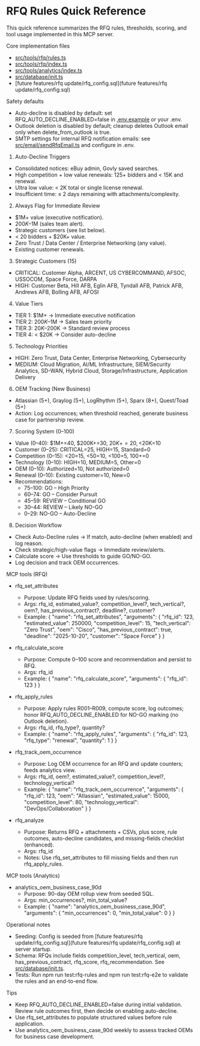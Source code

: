 # RFQ Rules Quick Reference

This quick reference summarizes the RFQ rules, thresholds, scoring, and tool usage implemented in this MCP server.

Core implementation files
- [src/tools/rfq/rules.ts](src/tools/rfq/rules.ts)
- [src/tools/rfq/index.ts](src/tools/rfq/index.ts)
- [src/tools/analytics/index.ts](src/tools/analytics/index.ts)
- [src/database/init.ts](src/database/init.ts)
- [future features/rfq update/rfq_config.sql](future features/rfq update/rfq_config.sql)

Safety defaults
- Auto-decline is disabled by default: set RFQ_AUTO_DECLINE_ENABLED=false in [.env.example](.env.example) or your .env.
- Outlook deletion is disabled by default; cleanup deletes Outlook email only when delete_from_outlook is true.
- SMTP settings for internal RFQ notification emails: see [src/email/sendRfqEmail.ts](src/email/sendRfqEmail.ts) and configure in .env.

1) Auto-Decline Triggers
- Consolidated notices: eBuy admin, Govly saved searches.
- High competition + low value renewals: 125+ bidders and < 15K and renewal.
- Ultra low value: < 2K total or single license renewal.
- Insufficient time: ≤ 2 days remaining with attachments/complexity.

2) Always Flag for Immediate Review
- $1M+ value (executive notification).
- $200K–$1M (sales team alert).
- Strategic customers (see list below).
- < 20 bidders + $20K+ value.
- Zero Trust / Data Center / Enterprise Networking (any value).
- Existing customer renewals.

3) Strategic Customers (15)
- CRITICAL: Customer Alpha, ARCENT, US CYBERCOMMAND, AFSOC, USSOCOM, Space Force, DARPA
- HIGH: Customer Beta, Hill AFB, Eglin AFB, Tyndall AFB, Patrick AFB, Andrews AFB, Bolling AFB, AFOSI

4) Value Tiers
- TIER 1: $1M+ → Immediate executive notification
- TIER 2: $200K–$1M → Sales team priority
- TIER 3: $20K–$200K → Standard review process
- TIER 4: < $20K → Consider auto-decline

5) Technology Priorities
- HIGH: Zero Trust, Data Center, Enterprise Networking, Cybersecurity
- MEDIUM: Cloud Migration, AI/ML Infrastructure, SIEM/Security Analytics, SD-WAN, Hybrid Cloud, Storage/Infrastructure, Application Delivery

6) OEM Tracking (New Business)
- Atlassian (5+), Graylog (5+), LogRhythm (5+), Sparx (8+), Quest/Toad (5+)
- Action: Log occurrences; when threshold reached, generate business case for partnership review.

7) Scoring System (0–100)
- Value (0–40): $1M+=40, $200K+=30, $20K+=20, <$20K=10
- Customer (0–25): CRITICAL=25, HIGH=15, Standard=0
- Competition (0–15): <20=15, <50=10, <100=5, 100+=0
- Technology (0–10): HIGH=10, MEDIUM=5, Other=0
- OEM (0–10): Authorized=10, Not authorized=0
- Renewal (0–10): Existing customer=10, New=0
- Recommendations:
  - 75–100: GO – High Priority
  - 60–74: GO – Consider Pursuit
  - 45–59: REVIEW – Conditional GO
  - 30–44: REVIEW – Likely NO-GO
  - 0–29: NO-GO – Auto-Decline

8) Decision Workflow
- Check Auto-Decline rules → If match, auto-decline (when enabled) and log reason.
- Check strategic/high-value flags → Immediate review/alerts.
- Calculate score → Use thresholds to guide GO/NO-GO.
- Log decision and track OEM occurrences.

MCP tools (RFQ)
- rfq_set_attributes
  - Purpose: Update RFQ fields used by rules/scoring.
  - Args: rfq_id, estimated_value?, competition_level?, tech_vertical?, oem?, has_previous_contract?, deadline?, customer?
  - Example:
    {
      "name": "rfq_set_attributes",
      "arguments": {
        "rfq_id": 123,
        "estimated_value": 250000,
        "competition_level": 15,
        "tech_vertical": "Zero Trust",
        "oem": "Cisco",
        "has_previous_contract": true,
        "deadline": "2025-10-20",
        "customer": "Space Force"
      }
    }

- rfq_calculate_score
  - Purpose: Compute 0–100 score and recommendation and persist to RFQ.
  - Args: rfq_id
  - Example:
    { "name": "rfq_calculate_score", "arguments": { "rfq_id": 123 } }

- rfq_apply_rules
  - Purpose: Apply rules R001–R009, compute score, log outcomes; honor RFQ_AUTO_DECLINE_ENABLED for NO-GO marking (no Outlook deletion).
  - Args: rfq_id, rfq_type?, quantity?
  - Example:
    { "name": "rfq_apply_rules", "arguments": { "rfq_id": 123, "rfq_type": "renewal", "quantity": 1 } }

- rfq_track_oem_occurrence
  - Purpose: Log OEM occurrence for an RFQ and update counters; feeds analytics view.
  - Args: rfq_id, oem?, estimated_value?, competition_level?, technology_vertical?
  - Example:
    {
      "name": "rfq_track_oem_occurrence",
      "arguments": {
        "rfq_id": 123,
        "oem": "Atlassian",
        "estimated_value": 15000,
        "competition_level": 80,
        "technology_vertical": "DevOps/Collaboration"
      }
    }

- rfq_analyze
  - Purpose: Returns RFQ + attachments + CSVs, plus score, rule outcomes, auto-decline candidates, and missing-fields checklist (enhanced).
  - Args: rfq_id
  - Notes: Use rfq_set_attributes to fill missing fields and then run rfq_apply_rules.

MCP tools (Analytics)
- analytics_oem_business_case_90d
  - Purpose: 90-day OEM rollup view from seeded SQL.
  - Args: min_occurrences?, min_total_value?
  - Example:
    { "name": "analytics_oem_business_case_90d", "arguments": { "min_occurrences": 0, "min_total_value": 0 } }

Operational notes
- Seeding: Config is seeded from [future features/rfq update/rfq_config.sql](future features/rfq update/rfq_config.sql) at server startup.
- Schema: RFQs include fields competition_level, tech_vertical, oem, has_previous_contract, rfq_score, rfq_recommendation. See [src/database/init.ts](src/database/init.ts).
- Tests: Run npm run test:rfq-rules and npm run test:rfq-e2e to validate the rules and an end-to-end flow.

Tips
- Keep RFQ_AUTO_DECLINE_ENABLED=false during initial validation. Review rule outcomes first, then decide on enabling auto-decline.
- Use rfq_set_attributes to populate structured values before rule application.
- Use analytics_oem_business_case_90d weekly to assess tracked OEMs for business case development.
